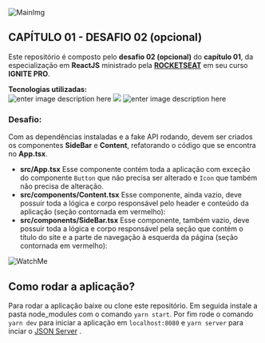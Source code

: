 ![MainImg](https://res.cloudinary.com/dloadb2bx/image/upload/v1635994845/0ff8ac80-8026-11eb-8ed1-e8b77764fbcd_el3ft3.png)

## CAPÍTULO 01 - DESAFIO 02 (opcional)

Este repositório é composto pelo **desafio 02 (opcional)** do **capítulo 01**, da especialização em **ReactJS**  ministrado pela **[ROCKETSEAT](https://www.rocketseat.com.br/)** em seu curso **IGNITE PRO**.

**Tecnologias utilizadas:** <br>![enter image description here](https://img.shields.io/badge/React-20232A?style=for-the-badge&logo=react&logoColor=61DAFB) ![ ](https://img.shields.io/badge/TypeScript-007ACC?style=for-the-badge&logo=typescript&logoColor=white) ![enter image description here](https://img.shields.io/badge/json-5E5C5C?style=for-the-badge&logo=json&logoColor=white)

### Desafio:

Com as dependências instaladas e a fake API rodando, devem ser criados os componentes **SideBar** e **Content**, refatorando o código que se encontra no **App.tsx**.
 
-   **src/App.tsx** Esse componente contém toda a aplicação com exceção do componente `Button` que não precisa ser alterado e `Icon` que também não precisa de alteração.
-   **src/components/Content.tsx** Esse componente, ainda vazio, deve possuir toda a lógica e corpo responsável pelo header e conteúdo da aplicação (seção contornada em vermelho):
-  **src/components/SideBar.tsx** Esse componente, também vazio, deve possuir toda a lógica e corpo responsável pela seção que contém o título do site e a parte de navegação à esquerda da página (seção contornada em vermelho):



![WatchMe](https://res.cloudinary.com/dloadb2bx/image/upload/v1636238373/watchme_txskbw.gif)


## Como rodar a aplicação?

Para rodar a aplicação baixe ou clone este repositório. Em seguida instale a pasta node_modules com o comando `yarn start`. Por fim rode o comando `yarn dev` para iniciar a aplicação em `localhost:8080` e `yarn server` para inciar o [JSON Server](https://github.com/typicode/json-server) .



